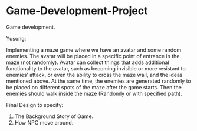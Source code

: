 # Game-Development-Project
Game development.

Yusong:

Implementing a maze game where we have an avatar and some random enemies. The avatar will be placed in a specific point of entrance in the maze (not randomly). Avatar can collect things that adds additional functionality to the avatar, such as becoming invisible or more resistant to enemies’ attack, or even the ability to cross the maze wall, and the ideas mentioned above. At the same time, the enemies are generated randomly to be placed on different spots of the maze after the game starts. Then the enemies should walk inside the maze (Randomly or with specified path). 

Final Design to specify:
1. The Background Story of Game.
2. How NPC move around.
